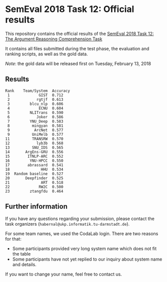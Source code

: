 # SemEval 2018 Task 12: Official results

This repository contains the official results of the [SemEval 2018 Task 12: The Argument Reasoning Comprehension Task](https://competitions.codalab.org/competitions/17327)

It contains all files submitted during the test phase, the evaluation and ranking scripts, as well as the gold data.

*Note*: the gold data will be released first on Tuesday, February 13, 2018

## Results

```
Rank    Team/System  Accuracy
 1             GIST  0.712
 2            rgtjf  0.613
 3         blcu_nlp  0.606
 4             ECNU  0.604
 5         NLITrans  0.590
 6            Joker  0.586
 7         YNU_Deep  0.583
 8          mingyan  0.581
 9           ArcNet  0.577
 9          UniMelb  0.577
11          TRANSRW  0.570
12            lyb3b  0.568
13          SNU_IDS  0.565
14       ArgEns-GRU  0.556
15        ITNLP-ARC  0.552
16         YNU-HPCC  0.550
17        abrassard  0.541
18              HHU  0.534
19  Random baseline  0.527
20       Deepfinder  0.525
21              ART  0.518
22             RW2C  0.500
23         ztangfdu  0.464
```

## Further information

If you have any questions regarding your submission, please contact the task organizers (`habernal@ukp.informatik.tu-darmstadt.de`).

For some team names, we used the CodaLab login. There are two reasons for that:

* Some participants provided very long system name which does not fit the table
* Some participants have not yet replied to our inquiry about system name and details.

If you want to change your name, feel free to contact us.
